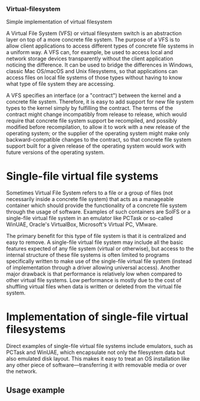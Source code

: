 ### Virtual-filesystem
Simple implementation of virtual filesystem

  A Virtual File System (VFS) or virtual filesystem switch is an abstraction layer on top of a more concrete file system. The purpose of a VFS is to allow client applications to access different types of concrete file systems in a uniform way. A VFS can, for example, be used to access local and network storage devices transparently without the client application noticing the difference. It can be used to bridge the differences in Windows, classic Mac OS/macOS and Unix filesystems, so that applications can access files on local file systems of those types without having to know what type of file system they are accessing.

  A VFS specifies an interface (or a "contract") between the kernel and a concrete file system. Therefore, it is easy to add support for new file system types to the kernel simply by fulfilling the contract. The terms of the contract might change incompatibly from release to release, which would require that concrete file system support be recompiled, and possibly modified before recompilation, to allow it to work with a new release of the operating system; or the supplier of the operating system might make only backward-compatible changes to the contract, so that concrete file system support built for a given release of the operating system would work with future versions of the operating system. 
  
# Single-file virtual file systems

Sometimes Virtual File System refers to a file or a group of files (not necessarily inside a concrete file system) that acts as a manageable container which should provide the functionality of a concrete file system through the usage of software. Examples of such containers are SolFS or a single-file virtual file system in an emulator like PCTask or so-called WinUAE, Oracle's VirtualBox, Microsoft's Virtual PC, VMware.

The primary benefit for this type of file system is that it is centralized and easy to remove. A single-file virtual file system may include all the basic features expected of any file system (virtual or otherwise), but access to the internal structure of these file systems is often limited to programs specifically written to make use of the single-file virtual file system (instead of implementation through a driver allowing universal access). Another major drawback is that performance is relatively low when compared to other virtual file systems. Low performance is mostly due to the cost of shuffling virtual files when data is written or deleted from the virtual file system. 

# Implementation of single-file virtual filesystems

Direct examples of single-file virtual file systems include emulators, such as PCTask and WinUAE, which encapsulate not only the filesystem data but also emulated disk layout. This makes it easy to treat an OS installation like any other piece of software—transferring it with removable media or over the network. 

## Usage example




















